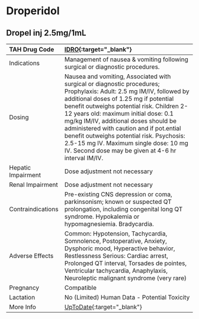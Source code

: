 # Droperidol

## Dropel inj 2.5mg/1mL

| TAH Drug Code      | [IDRO](https://www.tahsda.org.tw/drugs/hissearch.php?drug_code=IDRO){:target="_blank"}                                                                                                                                                                                                                                                                                                                                                                                               |
|:-------------------|:-------------------------------------------------------------------------------------------------------------------------------------------------------------------------------------------------------------------------------------------------------------------------------------------------------------------------------------------------------------------------------------------------------------------------------------------------------------------------------------|
| Indications        | Management of nausea & vomiting following surgical or diagnostic procedures.                                                                                                                                                                                                                                                                                                                                                                                                         |
| Dosing             | Nausea and vomiting, Associated with surgical or diagnostic procedures; Prophylaxis: Adult: 2.5 mg IM/IV, followed by additional doses of 1.25 mg if potential benefit outweighs potential risk. Children 2-12 years old: maximum initial dose: 0.1 mg/kg IM/IV, additional doses should be administered with caution and if pot.ential benefit outweighs potential risk. Psychosis: 2.5-15 mg IV. Maximum single dose: 10 mg IV. Second dose may be given at 4-6 hr interval IM/IV. |
| Hepatic Impairment | Dose adjustment not necessary                                                                                                                                                                                                                                                                                                                                                                                                                                                        |
| Renal Impairment   | Dose adjustment not necessary                                                                                                                                                                                                                                                                                                                                                                                                                                                        |
| Contraindications  | Pre-existing CNS depression or coma, parkinsonism; known or suspected QT prolongation, including congenital long QT syndrome. Hypokalemia or hypomagnesiemia. Bradycardia.                                                                                                                                                                                                                                                                                                           |
| Adverse Effects    | Common: Hypotension, Tachycardia, Somnolence, Postoperative, Anxiety, Dysphoric mood, Hyperactive behavior, Restlessness Serious: Cardiac arrest, Prolonged QT interval, Torsades de pointes, Ventricular tachycardia, Anaphylaxis, Neuroleptic malignant syndrome (very rare)                                                                                                                                                                                                       |
| Pregnancy          | Compatible                                                                                                                                                                                                                                                                                                                                                                                                                                                                           |
| Lactation          | No (Limited) Human Data - Potential Toxicity                                                                                                                                                                                                                                                                                                                                                                                                                                         |
| More Info          | [UpToDate](https://www.uptodate.com/contents/droperidol-drug-information){:target="_blank"}                                                                                                                                                                                                                                                                                                                                                                                          |

